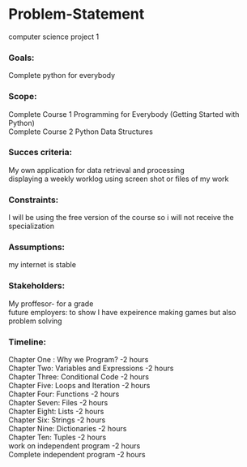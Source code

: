 # Problem-Statement
computer science project 1
### Goals:
 Complete python for everybody
### Scope:
  Complete Course 1 Programming for Everybody (Getting Started with Python)<br>
  Complete Course 2 Python Data Structures
### Succes criteria:
  My own application for data retrieval and processing<br> 
  displaying a weekly worklog using screen shot or files of my work 
### Constraints:
  I will be using the free version of the course so i will not receive the specialization 
### Assumptions:
  my internet is stable 
  
### Stakeholders:
  My proffesor- for a grade<br>
  future employers: to show I have expeirence making games but also problem solving
### Timeline:
 
   Chapter One : Why we Program? -2 hours<br>
   Chapter Two: Variables and Expressions -2 hours<br>
   Chapter Three: Conditional Code -2 hours<br>
   Chapter Five: Loops and Iteration -2 hours<br>
   Chapter Four: Functions -2 hours<br>
   Chapter Seven: Files -2 hours<br>
   Chapter Eight: Lists -2 hours<br>
   Chapter Six: Strings -2 hours<br>
   Chapter Nine: Dictionaries -2 hours<br>
   Chapter Ten: Tuples -2 hours<br>
   work on independent program -2 hours<br>
   Complete independent program -2 hours<br>
